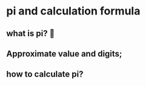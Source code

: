 # pi and calculation formula
## what is pi? :pie:

## Approximate value and digits;

## how to calculate pi?
